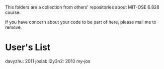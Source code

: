 
This folders are a collection from others' repositories about MIT-OSE 6.828 course.

If you have concern about your code to be part of here, please mail me to remove.

# User's List
davyzhu: 2011 joslab
l2y3n2: 2010 my-jos

